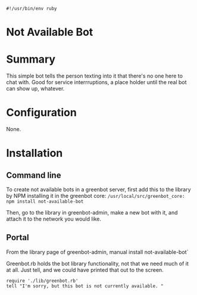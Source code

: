 





  

```
#!/usr/bin/env ruby

```







# Not Available Bot

# Summary
This simple bot tells the person texting into it that there's no one here
to chat with. Good for service interrruptions, a place holder until
the real bot can show up, whatever.

# Configuration
None.

# Installation

## Command line
To create not available bots in a greenbot server, first add this
to the library by NPM installing it in the greenbot core:
`/usr/local/src/greenbot_core: npm install not-available-bot`

Then, go to the library in greenbot-admin, make a new bot with it,
and attach it to the network you would like.

## Portal
From the library page of greenbot-admin, manual install not-available-bot`









Greenbot.rb holds the bot library functionality, not that we need
much of it at all. Just tell, and we could have printed that out
to the screen.


  

```
require './lib/greenbot.rb'
tell "I'm sorry, but this bot is not currently available. "


```





